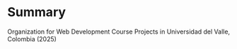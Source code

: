 # Summary
Organization for Web Development Course Projects in Universidad del Valle, Colombia (2025)
